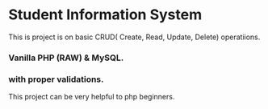 # Student Information System
This is project is on basic  CRUD( Create, Read, Update, Delete) operatiions.

### Vanilla PHP (RAW) & MySQL.
### with proper validations.

This project can be very helpful to php beginners.
